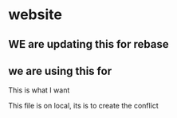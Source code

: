 # website
## WE are updating this for rebase


## we are using this for 

This is what I want


This file is on local, its is to create the conflict
